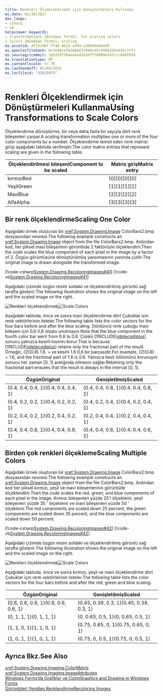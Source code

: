 ```yaml
---
title: Renkleri Ölçeklendirmek için Dönüştürmeleri Kullanma
ms.date: 03/30/2017
dev_langs:
- csharp
- vb
helpviewer_keywords:
- transformations [Windows Forms], for scaling colors
- colors [Windows Forms], scaling
ms.assetid: df23c887-7fd6-4b15-ad94-e30b5bd4b849
ms.openlocfilehash: 6cfe90cef42086672990c45c99961db3d29c3ff3
ms.sourcegitcommit: 3d5d33f384eeba41b2dff79d096f47ccc8d8f03d
ms.translationtype: MT
ms.contentlocale: tr-TR
ms.lasthandoff: 05/04/2018
ms.locfileid: "33525973"
---
```

# <a name="using-transformations-to-scale-colors"></a><span data-ttu-id="7f3f6-102">Renkleri Ölçeklendirmek için Dönüştürmeleri Kullanma</span><span class="sxs-lookup"><span data-stu-id="7f3f6-102">Using Transformations to Scale Colors</span></span>
<span data-ttu-id="7f3f6-103">Ölçeklendirme dönüştürme, bir veya daha fazla bir sayıyla dört renk bileşenleri çarpar.</span><span class="sxs-lookup"><span data-stu-id="7f3f6-103">A scaling transformation multiplies one or more of the four color components by a number.</span></span> <span data-ttu-id="7f3f6-104">Ölçeklendirme temsil eden renk matrisi girişi aşağıdaki tabloda verilmiştir.</span><span class="sxs-lookup"><span data-stu-id="7f3f6-104">The color matrix entries that represent scaling are given in the following table.</span></span>  
  
|<span data-ttu-id="7f3f6-105">Ölçeklendirilmesi bileşeni</span><span class="sxs-lookup"><span data-stu-id="7f3f6-105">Component to be scaled</span></span>|<span data-ttu-id="7f3f6-106">Matris giriş</span><span class="sxs-lookup"><span data-stu-id="7f3f6-106">Matrix entry</span></span>|  
|----------------------------|------------------|  
|<span data-ttu-id="7f3f6-107">kırmızı</span><span class="sxs-lookup"><span data-stu-id="7f3f6-107">Red</span></span>|<span data-ttu-id="7f3f6-108">[0][0]</span><span class="sxs-lookup"><span data-stu-id="7f3f6-108">[0][0]</span></span>|  
|<span data-ttu-id="7f3f6-109">Yeşil</span><span class="sxs-lookup"><span data-stu-id="7f3f6-109">Green</span></span>|<span data-ttu-id="7f3f6-110">[1][1]</span><span class="sxs-lookup"><span data-stu-id="7f3f6-110">[1][1]</span></span>|  
|<span data-ttu-id="7f3f6-111">Mavi</span><span class="sxs-lookup"><span data-stu-id="7f3f6-111">Blue</span></span>|<span data-ttu-id="7f3f6-112">[2][2]</span><span class="sxs-lookup"><span data-stu-id="7f3f6-112">[2][2]</span></span>|  
|<span data-ttu-id="7f3f6-113">Alfa</span><span class="sxs-lookup"><span data-stu-id="7f3f6-113">Alpha</span></span>|<span data-ttu-id="7f3f6-114">[3][3]</span><span class="sxs-lookup"><span data-stu-id="7f3f6-114">[3][3]</span></span>|  
  
## <a name="scaling-one-color"></a><span data-ttu-id="7f3f6-115">Bir renk ölçeklendirme</span><span class="sxs-lookup"><span data-stu-id="7f3f6-115">Scaling One Color</span></span>  
 <span data-ttu-id="7f3f6-116">Aşağıdaki örnek oluşturan bir <xref:System.Drawing.Image> ColorBars2.bmp dosyasından nesnesi.</span><span class="sxs-lookup"><span data-stu-id="7f3f6-116">The following example constructs an <xref:System.Drawing.Image> object from the file ColorBars2.bmp.</span></span> <span data-ttu-id="7f3f6-117">Ardından kod, her piksel mavi bileşeninin görüntüde 2 faktörüyle ölçeklendirir.</span><span class="sxs-lookup"><span data-stu-id="7f3f6-117">Then the code scales the blue component of each pixel in the image by a factor of 2.</span></span> <span data-ttu-id="7f3f6-118">Özgün görüntüsüne dönüştürülmüş yansımasının yanında çizilir.</span><span class="sxs-lookup"><span data-stu-id="7f3f6-118">The original image is drawn alongside the transformed image.</span></span>  
  
 [!code-csharp[System.Drawing.RecoloringImages#41](../../../../samples/snippets/csharp/VS_Snippets_Winforms/System.Drawing.RecoloringImages/CS/Class1.cs#41)]
 [!code-vb[System.Drawing.RecoloringImages#41](../../../../samples/snippets/visualbasic/VS_Snippets_Winforms/System.Drawing.RecoloringImages/VB/Class1.vb#41)]  
  
 <span data-ttu-id="7f3f6-119">Aşağıdaki çizimde özgün resim soldaki ve ölçeklendirilmiş görüntü sağ tarafta gösterir.</span><span class="sxs-lookup"><span data-stu-id="7f3f6-119">The following illustration shows the original image on the left and the scaled image on the right.</span></span>  
  
 <span data-ttu-id="7f3f6-120">![Renkleri ölçeklendirmek](../../../../docs/framework/winforms/advanced/media/colortrans3.png "colortrans3")</span><span class="sxs-lookup"><span data-stu-id="7f3f6-120">![Scale Colors](../../../../docs/framework/winforms/advanced/media/colortrans3.png "colortrans3")</span></span>  
  
 <span data-ttu-id="7f3f6-121">Aşağıdaki tabloda, önce ve sonra mavi ölçeklendirme dört Çubuklar için renk vektörlerinin listeler.</span><span class="sxs-lookup"><span data-stu-id="7f3f6-121">The following table lists the color vectors for the four bars before and after the blue scaling.</span></span> <span data-ttu-id="7f3f6-122">Dördüncü renk çubuğu mavi bileşeni için 0,6 0,8 oluştu unutmayın.</span><span class="sxs-lookup"><span data-stu-id="7f3f6-122">Note that the blue component in the fourth color bar went from 0.8 to 0.6.</span></span> <span data-ttu-id="7f3f6-123">Çünkü [!INCLUDE[ndptecgdiplus](../../../../includes/ndptecgdiplus-md.md)] sonucu yalnızca kesirli kısmını korur.</span><span class="sxs-lookup"><span data-stu-id="7f3f6-123">That is because [!INCLUDE[ndptecgdiplus](../../../../includes/ndptecgdiplus-md.md)] retains only the fractional part of the result.</span></span> <span data-ttu-id="7f3f6-124">Örneğin, (2)(0.8) 1.6, = ve kesirli 1.6 0,6 bir parçasıdır.</span><span class="sxs-lookup"><span data-stu-id="7f3f6-124">For example, (2)(0.8) = 1.6, and the fractional part of 1.6 is 0.6.</span></span> <span data-ttu-id="7f3f6-125">Yalnızca kesir bölümünü korunuyor sonucu her zaman [0, 1] aralığında olmasını sağlar.</span><span class="sxs-lookup"><span data-stu-id="7f3f6-125">Retaining only the fractional part ensures that the result is always in the interval [0, 1].</span></span>  
  
|<span data-ttu-id="7f3f6-126">Özgün</span><span class="sxs-lookup"><span data-stu-id="7f3f6-126">Original</span></span>|<span data-ttu-id="7f3f6-127">Genişletilmiş</span><span class="sxs-lookup"><span data-stu-id="7f3f6-127">Scaled</span></span>|  
|--------------|------------|  
|<span data-ttu-id="7f3f6-128">(0.4, 0.4, 0.4, 1)</span><span class="sxs-lookup"><span data-stu-id="7f3f6-128">(0.4, 0.4, 0.4, 1)</span></span>|<span data-ttu-id="7f3f6-129">(0.4, 0.4, 0.8, 1)</span><span class="sxs-lookup"><span data-stu-id="7f3f6-129">(0.4, 0.4, 0.8, 1)</span></span>|  
|<span data-ttu-id="7f3f6-130">(0.4, 0.2, 0.2, 1)</span><span class="sxs-lookup"><span data-stu-id="7f3f6-130">(0.4, 0.2, 0.2, 1)</span></span>|<span data-ttu-id="7f3f6-131">(0.4, 0.2, 0.4, 1)</span><span class="sxs-lookup"><span data-stu-id="7f3f6-131">(0.4, 0.2, 0.4, 1)</span></span>|  
|<span data-ttu-id="7f3f6-132">(0.2, 0.4, 0.2, 1)</span><span class="sxs-lookup"><span data-stu-id="7f3f6-132">(0.2, 0.4, 0.2, 1)</span></span>|<span data-ttu-id="7f3f6-133">(0.2, 0.4, 0.4, 1)</span><span class="sxs-lookup"><span data-stu-id="7f3f6-133">(0.2, 0.4, 0.4, 1)</span></span>|  
|<span data-ttu-id="7f3f6-134">(0.4, 0.4, 0.8, 1)</span><span class="sxs-lookup"><span data-stu-id="7f3f6-134">(0.4, 0.4, 0.8, 1)</span></span>|<span data-ttu-id="7f3f6-135">(0.4, 0.4, 0.6, 1)</span><span class="sxs-lookup"><span data-stu-id="7f3f6-135">(0.4, 0.4, 0.6, 1)</span></span>|  
  
## <a name="scaling-multiple-colors"></a><span data-ttu-id="7f3f6-136">Birden çok renkleri ölçekleme</span><span class="sxs-lookup"><span data-stu-id="7f3f6-136">Scaling Multiple Colors</span></span>  
 <span data-ttu-id="7f3f6-137">Aşağıdaki örnek oluşturan bir <xref:System.Drawing.Image> ColorBars2.bmp dosyasından nesnesi.</span><span class="sxs-lookup"><span data-stu-id="7f3f6-137">The following example constructs an <xref:System.Drawing.Image> object from the file ColorBars2.bmp.</span></span> <span data-ttu-id="7f3f6-138">Ardından kod her piksel kırmızı, yeşil ve mavi bileşenlerinin görüntüde ölçeklendirir.</span><span class="sxs-lookup"><span data-stu-id="7f3f6-138">Then the code scales the red, green, and blue components of each pixel in the image.</span></span> <span data-ttu-id="7f3f6-139">Kırmızı bileşenleri yüzde 25'i ölçeklenir, yeşil bileşenleri yüzde 35 ' ölçeklenir ve mavi bileşenleri yüzde 50 ' ölçeklenir.</span><span class="sxs-lookup"><span data-stu-id="7f3f6-139">The red components are scaled down 25 percent, the green components are scaled down 35 percent, and the blue components are scaled down 50 percent.</span></span>  
  
 [!code-csharp[System.Drawing.RecoloringImages#42](../../../../samples/snippets/csharp/VS_Snippets_Winforms/System.Drawing.RecoloringImages/CS/Class1.cs#42)]
 [!code-vb[System.Drawing.RecoloringImages#42](../../../../samples/snippets/visualbasic/VS_Snippets_Winforms/System.Drawing.RecoloringImages/VB/Class1.vb#42)]  
  
 <span data-ttu-id="7f3f6-140">Aşağıdaki çizimde özgün resim soldaki ve ölçeklendirilmiş görüntü sağ tarafta gösterir.</span><span class="sxs-lookup"><span data-stu-id="7f3f6-140">The following illustration shows the original image on the left and the scaled image on the right.</span></span>  
  
 <span data-ttu-id="7f3f6-141">![Renkleri ölçeklendirmek](../../../../docs/framework/winforms/advanced/media/colortrans4.png "colortrans4")</span><span class="sxs-lookup"><span data-stu-id="7f3f6-141">![Scale Colors](../../../../docs/framework/winforms/advanced/media/colortrans4.png "colortrans4")</span></span>  
  
 <span data-ttu-id="7f3f6-142">Aşağıdaki tabloda, önce ve sonra kırmızı, yeşil ve mavi ölçeklendirme dört Çubuklar için renk vektörlerinin listeler.</span><span class="sxs-lookup"><span data-stu-id="7f3f6-142">The following table lists the color vectors for the four bars before and after the red, green and blue scaling.</span></span>  
  
|<span data-ttu-id="7f3f6-143">Özgün</span><span class="sxs-lookup"><span data-stu-id="7f3f6-143">Original</span></span>|<span data-ttu-id="7f3f6-144">Genişletilmiş</span><span class="sxs-lookup"><span data-stu-id="7f3f6-144">Scaled</span></span>|  
|--------------|------------|  
|<span data-ttu-id="7f3f6-145">(0.6, 0.6, 0.6, 1)</span><span class="sxs-lookup"><span data-stu-id="7f3f6-145">(0.6, 0.6, 0.6, 1)</span></span>|<span data-ttu-id="7f3f6-146">(0.45, 0.39, 0.3, 1)</span><span class="sxs-lookup"><span data-stu-id="7f3f6-146">(0.45, 0.39, 0.3, 1)</span></span>|  
|<span data-ttu-id="7f3f6-147">(0, 1, 1, 1)</span><span class="sxs-lookup"><span data-stu-id="7f3f6-147">(0, 1, 1, 1)</span></span>|<span data-ttu-id="7f3f6-148">(0, 0.65, 0.5, 1)</span><span class="sxs-lookup"><span data-stu-id="7f3f6-148">(0, 0.65, 0.5, 1)</span></span>|  
|<span data-ttu-id="7f3f6-149">(1, 1, 0, 1)</span><span class="sxs-lookup"><span data-stu-id="7f3f6-149">(1, 1, 0, 1)</span></span>|<span data-ttu-id="7f3f6-150">(0.75, 0.65, 0, 1)</span><span class="sxs-lookup"><span data-stu-id="7f3f6-150">(0.75, 0.65, 0, 1)</span></span>|  
|<span data-ttu-id="7f3f6-151">(1, 0, 1, 1)</span><span class="sxs-lookup"><span data-stu-id="7f3f6-151">(1, 0, 1, 1)</span></span>|<span data-ttu-id="7f3f6-152">(0.75, 0, 0.5, 1)</span><span class="sxs-lookup"><span data-stu-id="7f3f6-152">(0.75, 0, 0.5, 1)</span></span>|  
  
## <a name="see-also"></a><span data-ttu-id="7f3f6-153">Ayrıca Bkz.</span><span class="sxs-lookup"><span data-stu-id="7f3f6-153">See Also</span></span>  
 <xref:System.Drawing.Imaging.ColorMatrix>  
 <xref:System.Drawing.Imaging.ImageAttributes>  
 [<span data-ttu-id="7f3f6-154">Windows Forms’da Grafikler ve Çizim</span><span class="sxs-lookup"><span data-stu-id="7f3f6-154">Graphics and Drawing in Windows Forms</span></span>](../../../../docs/framework/winforms/advanced/graphics-and-drawing-in-windows-forms.md)  
 [<span data-ttu-id="7f3f6-155">Görüntüleri Yeniden Renklendirme</span><span class="sxs-lookup"><span data-stu-id="7f3f6-155">Recoloring Images</span></span>](../../../../docs/framework/winforms/advanced/recoloring-images.md)
